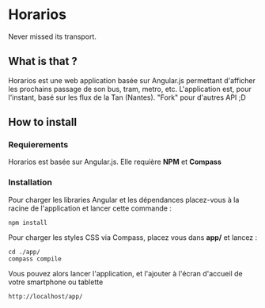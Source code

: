 # Horarios
Never missed its transport.

## What is that ?
Horarios est une web application basée sur Angular.js permettant d'afficher les prochains passage de son bus, tram, metro, etc.
L'application est, pour l'instant, basé sur les flux de la Tan (Nantes). "Fork" pour d'autres API ;D

## How to install

### Requierements

Horarios est basée sur Angular.js. Elle requière __NPM__ et __Compass__

### Installation

Pour charger les libraries Angular et les dépendances placez-vous à la racine de l'application et lancer cette commande :
```
npm install
```

Pour charger les styles CSS via Compass, placez vous dans __app/__ et lancez :
```
cd ./app/
compass compile
```

Vous pouvez alors lancer l'application, et l'ajouter à l'écran d'accueil de votre smartphone ou tablette
```
http://localhost/app/
```